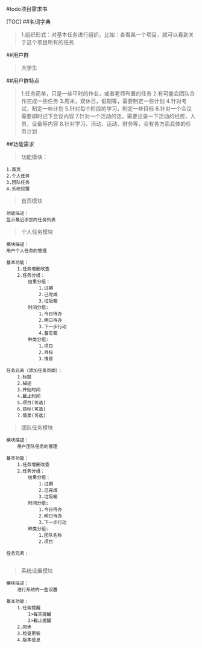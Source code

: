 #todo项目需求书

[TOC]
##名词字典
>1.组织形式：对基本任务进行组织，比如：查看某一个项目，就可以看到关于这个项目所有的任务

##用户群
>大学生

##用户群特点
>1.任务简单，只是一些平时的作业，或者老师布置的任务
>2.有可能会团队合作完成一些任务
>3.周末，双休日，假期等，需要制定一些计划
>4.针对考试，制定一些计划
>5.针对每个阶段的学习，制定一些目标
>6.针对一个会议需要即时记下会议内容
>7.针对一个活动的话，需要记录一下活动的经费，人员，设备等内容
>8.针对学习、活动、运动、财务等，会有各方面具体的任务计划


##功能需求
>功能模块：
```
1.首页
2.个人任务
3.团队任务
4.系统设置
```

>首页模块
```
功能描述：
显示最近添加的任务列表
```

>个人任务模块
```
模块描述：
用户个人任务的管理

基本功能：
	1.任务增删改查
	2.任务分组：
		结果分组：
			1.过期
			2.已完成
			3.垃圾箱
		时间分组:
			1.今日待办
			2.明日待办
			3.下一步行动
			4.备忘箱
		种类分组:
			1.项目
			2.目标
			3.情景

任务元素（添加任务页面）：
	1.标题
	2.描述
	3.开始时间
	4.截止时间
	5.项目(可选)
	6.目标(可选)
	7.情景(可选)

```
>团队任务模块
```
模块描述：
	用户团队任务的管理

基本功能：
	1.任务增删改查
	2.任务分组：
		结果分组：
			1.过期
			2.已完成
			3.垃圾箱
		时间分组:
			1.今日待办
			2.明日待办
			3.下一步行动
		种类分组:
			1.团队名称
			2.项目

任务元素：
	
```

>系统设置模块
```
模块描述：
	进行系统的一些设置

基本功能：
	1.任务提醒
		1>每天提醒
		2>截止提醒
	2.同步
	3.检查更新
	4.版本信息
```